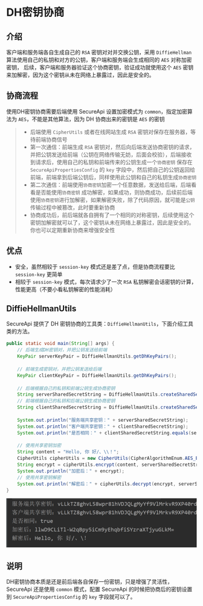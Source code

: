 # DH密钥协商

## 介绍

客户端和服务端各自生成自己的 `RSA` 密钥对对并交换公钥，采用 `DiffieHellman`
算法使用自己的私钥和对方的公钥，客户端和服务端会生成相同的 `AES` 对称加密密钥，
后续，客户端和服务器验证这个协商密钥，验证成功就使用这个 `AES` 密钥来加解密，因为这个密钥从未在网络上暴露过，因此是安全的。

## 协商流程

使用DH密钥协商需要后端使用 SecureApi 设置加密模式为 `common`，指定加密算法为 `AES`，不能是其他算法，因为 DH
协商出来的密钥是 `AES` 的密钥

> - 后端使用 `CipherUtils` 或者在线网站生成 `RSA` 密钥对保存在服务器，等待前端协商信号
> - 第一次通信：前端生成 `RSA`
    密钥对，然后向后端发送协商密钥的请求，并把公钥发送给前端（公钥在网络传输无妨，后面会校验），后端接收到请求后，使用自己的私钥和前端传来的公钥生成一个`协商密钥`
    保存在 `SecureApiPropertiesConfig` 的 `key` 
    字段中，然后把自己的公钥返回给前端，前端拿到后端公钥后，同样使用此公钥和自己的私钥生成`协商密钥`
> - 第二次通信：前端使用`协商密钥`加密一个任意数据，发送给后端，后端看看是否能使用`协商密钥`
    成功解密，如果成功，则协商成功，后续前后端使用`协商密钥`进行加解密，如果解密失败，除了代码原因，就可能是`公钥`
    传输过程中被篡改，此时要重新协商
> - 协商成功后，前后端就各自拥有了一个相同的对称密钥，后续使用这个密钥加解密就可以了，这个密钥从未在网络上暴露过，因此是安全的。你也可以定期重新协商来增强安全性

## 优点

- 安全，虽然相较于 `session-key` 模式还是差了点，但是协商流程要比 `session-key` 更简单
- 相较于 `session-key` 模式，每次请求少了一次 `RSA` 私钥解密会话密钥的计算，性能更高（不要小看私钥解密的性能消耗）

## DiffieHellmanUtils

SecureApi 提供了 DH 密钥协商的工具类：`DiffieHellmanUtils`，下面介绍工具类的方法。

```java
public static void main(String[] args) {
    // 后端生成DH密钥对，并把公钥发送给前端
    KeyPair serverKeyPair = DiffieHellmanUtils.getDhKeyPairs();
    
    // 前端生成密钥对，并把公钥发送给后端
    KeyPair clientKeyPair = DiffieHellmanUtils.getDhKeyPairs();
    
    // 后端根据自己的私钥和前端公钥生成协商密钥
    String serverSharedSecretString = DiffieHellmanUtils.createSharedSecret(serverKeyPair.getPrivate(), clientKeyPair.getPublic());
    // 前端根据自己的私钥和后端公钥生成协商密钥
    String clientSharedSecretString = DiffieHellmanUtils.createSharedSecret(clientKeyPair.getPrivate(), serverKeyPair.getPublic());
    
    System.out.println("服务端共享密钥：" + serverSharedSecretString);
    System.out.println("客户端共享密钥：" + clientSharedSecretString);
    System.out.println("是否相同：" + clientSharedSecretString.equals(serverSharedSecretString));
    
    // 使用共享密钥加密
    String content = "Hello, 你 好/、\\！";
    CipherUtils cipherUtils = new CipherUtils(CipherAlgorithmEnum.AES_ECB_PKCS5);
    String encrypt = cipherUtils.encrypt(content, serverSharedSecretString);
    System.out.println("加密后：" + encrypt);
    // 使用共享密钥解密
    System.out.println("解密后：" + cipherUtils.decrypt(encrypt, serverSharedSecretString));
}
```

![img.png](assets/img/DH密钥协商工具类示例输出.png)

## 说明

DH密钥协商本质是还是前后端各自保存一份密钥，只是增强了灵活性，SecureApi 还是使用 `common` 模式，配置 SecureApi 的时候把协商后的密钥设置到  `SecureApiPropertiesConfig` 的 `key` 字段就可以了。

